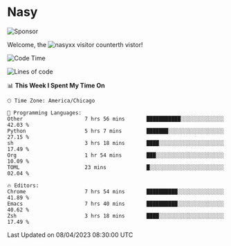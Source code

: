 # Nasy

<!--
<p align="center">
<img height="200" src="https://github-readme-stats.vercel.app/api?username=nasyxx&count_private=true&show_icons=true&theme=dracula&include_all_commits=true"/>
<img height="200" src="https://github-readme-stats.vercel.app/api/top-langs/?username=nasyxx&theme=dracula&hide=html,jupyter+notebook&count_private=true&show_icons=true"/>
</p>

  
----------------
-->

![Sponsor](https://img.shields.io/static/v1.svg?label=Sponsor&message=%E2%9D%A4&logo=GitHub&style=flat&color=pink)
 
Welcome, the ![nasyxx visitor counter](https://count.getloli.com/get/@nasyxx?theme=rule34)th vistor!
 
<!--START_SECTION:waka-->
![Code Time](http://img.shields.io/badge/Code%20Time-3%2C361%20hrs%2030%20mins-blue)

![Lines of code](https://img.shields.io/badge/From%20Hello%20World%20I%27ve%20Written-6.2%20million%20lines%20of%20code-blue)

📊 **This Week I Spent My Time On** 

```text
🕑︎ Time Zone: America/Chicago

💬 Programming Languages: 
Other                    7 hrs 56 mins       ███████████░░░░░░░░░░░░░░   42.03 % 
Python                   5 hrs 7 mins        ███████░░░░░░░░░░░░░░░░░░   27.15 % 
sh                       3 hrs 18 mins       ████░░░░░░░░░░░░░░░░░░░░░   17.49 % 
Org                      1 hr 54 mins        ███░░░░░░░░░░░░░░░░░░░░░░   10.09 % 
TOML                     23 mins             █░░░░░░░░░░░░░░░░░░░░░░░░   02.04 % 

🔥 Editors: 
Chrome                   7 hrs 54 mins       ██████████░░░░░░░░░░░░░░░   41.89 % 
Emacs                    7 hrs 40 mins       ██████████░░░░░░░░░░░░░░░   40.62 % 
Zsh                      3 hrs 18 mins       ████░░░░░░░░░░░░░░░░░░░░░   17.49 % 
```


 Last Updated on 08/04/2023 08:30:00 UTC
<!--END_SECTION:waka-->

<!-- ![visitors](https://visitor-badge.laobi.icu/badge?page_id=nasyxx.nasyxx) -->
